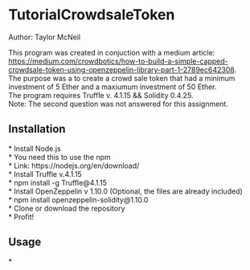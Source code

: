<h1> TutorialCrowdsaleToken </h1>
Author: Taylor McNeil

This program was created in conjuction with a medium article: https://medium.com/crowdbotics/how-to-build-a-simple-capped-crowdsale-token-using-openzeppelin-library-part-1-2789ec642308. <br>
The purpose was a to create a crowd sale token that had a minimum investment of 5 Ether and a maxiumum investment of 50 Ether. <br>
The program requires Truffle v. 4.1.15 && Solidity 0.4.25. <br>
Note: The second question was not answered for this assignment.<br>

<h2> Installation </h2>
* Install Node.js<br>
  * You need this to use the npm <br>
  * Link: https://nodejs.org/en/download/ <br>
* Install Truffle v.4.1.15 <br>
  * npm install -g Truffle@4.1.15 <br>
* Install OpenZeppelin v 1.10.0 (Optional, the files are already included) <br>
  * npm install openzeppelin-solidity@1.10.0 <br>
* Clone or download the repository <br>
* Profit! <br>

<h2> Usage </h2>
*
  
  
